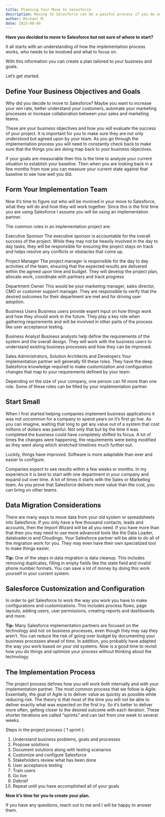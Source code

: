 ```yaml
---
title: Planning Your Move to Salesforce
description: Moving to Salesforce can be a painful process if you do not prepare yourself. In this article we will discuss what to expect and a few tips that can save you time and money.
author: Michael M.
date: 2023-08-08
---
```


**Have you decided to move to Salesforce but not sure of where to start?** 

It all starts with an understanding of how the implementation process works, who needs to be involved and what to focus on.

With this information you can create a plan tailored to your business and goals.

Let’s get started.


## Define Your Business Objectives and Goals
Why did you decide to move to Salesforce?  Maybe you want to increase your win rate, better understand your customers, automate your marketing processes or increase collaboration between your sales and marketing teams.

These are your business objectives and how you will evaluate the success of your project. It is important for you to make sure they are not only understood but agreed upon by your team. As you go through the implementation process you will need to constantly check back to make sure that the things you are doing map back to your business objectives.

If your goals are measurable then this is the time to analyze your current situation to establish your baseline. Then when you are looking back in a few months from now you can measure your current state against that baseline to see how well you did.

## Form Your Implementation Team
Now it’s time to figure out who will be involved in your move to Salesforce, what they will do and how they will work together. Since this is the first time you are using Salesforce I assume you will be using an implementation partner.

The common roles in an implementation project are:

Executive Sponsor
The executive sponsor is accountable for the overall success of the project. While they may not be heavily involved in the day to day tasks, they will be responsible for ensuring the project stays on track and helps resolve any conflicts or obstacles that come up.

Project Manager
The project manager is responsible for the day to day activities of the team, ensuring that the expected results are delivered within the agreed upon time and budget. They will develop the project plan, allocate work, coordinate with partners and track progress

Department Owner
This would be your marketing manager, sales director, CMO or customer support manager. They are responsible to verify that the desired outcomes for their department are met and for driving user adoption. 

Business Users
Business users provide expert input on how things work and how they should work in the future. They play a key role when gathering requirements and will be involved in other parts of the process like user acceptance testing.

Business Analyst
Business analysts help define the requirements of the system and the overall design. They will work with the business users to understand existing business processes and how they can be improved.

Sales Administrators, Solution Architects and Developers
Your implementation partner will generally fill these roles. They have the deep Salesforce knowledge required to make customization and configuration changes that map to your requirements defined by your team. 

Depending on the size of your company, one person can fill more than one role. Some of these roles can be filled by your implementation partner.

## Start Small
When I first started helping companies implement business applications it was not uncommon for a company to spend years on it’s first go live. As you can imagine, waiting that long to get any value out of a system that cost millions of dollars was painful. Not only that but by the time it was completed the business could have completely shifted its focus. A lot of times the changes were happening, the requirements were being modified as they went along which stretched timelines much further out. 

Luckily, things have improved. Software is more adaptable than ever and easier to configure. 

Companies expect to see results within a few weeks or months. In my experience it is best to start with one department in your company and expand out over time. A lot of times it starts with the Sales or Marketing team. As you prove that Salesforce delivers more value than the cost, you can bring on other teams.

## Data Migration Considerations
There are many ways to move data from your old system or spreadsheets into Salesforce. If you only have a few thousand contacts, leads and accounts, then the Import Wizard will be all you need. If you have more than that then you may need to use more advanced tools like the Data Loader, dataloader.io and Cloudingo. Your Salesforce partner will be able to do all of the migration work for you. They may even have their own specialized tool to make things easier. 

**Tip:**
One of the steps in data migration is data cleanup. This includes removing duplicates, filling in empty fields like the state field and invalid phone number formats. You can save a lot of money by doing this work yourself in your current system.


## Salesforce Customization and Configuration 
In order to get Salesforce to work the way you work you have to make configurations and customizations. This includes process flows, page layouts, adding users, user permissions, creating reports and dashboards and more. 

**Tip:**
Many Salesforce implementation partners are focused on the technology and not on business processes, even though they may say they aren’t. You can reduce the risk of going over budget by documenting your business processes ahead of time. In addition, you probably have adapted the way you work based on your old systems. Now is a good time to revisit how you do things and optimize your process without thinking about the technology.

## The Implementation Process
The project process defines how you will work both internally and with your implementation partner. The most common process that we follow is Agile. Essentially, the goal of Agile is to deliver value as quickly as possible while reducing risk. The theory is that most of the time you will not be able to deliver exactly what was expected on the first try. So it’s better to deliver more often, getting closer to the desired outcome with each iteration. These shorter iterations are called “sprints” and can last from one week to several weeks.

Steps in the project process  ( 1 sprint ):
1. Understand business problems, goals and processes
2. Propose solutions
3. Document solutions along with testing scenarios
4. Customize and configure Salesforce
5. Stakeholders review what has been done
6. User acceptance testing
7. Train users
8. Go live
9. Debrief 
10. Repeat until you have accomplished all of your goals

**Now it’s time for you to create your plan.** 

If you have any questions, reach out to me and I will be happy to answer them.

